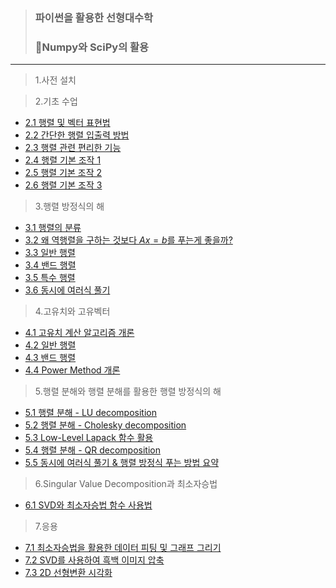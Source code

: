 > ### 파이썬을 활용한 선형대수학 
> ### 📌Numpy와 SciPy의 활용


----------------------------------

>1.사전 설치

>2.기초 수업

* [2.1 행렬 및 벡터 표현법](https://github.com/kkyuhun94/TIL/blob/master/LinearAlgebra_withPython/2.1_chapter.ipynb)
* [2.2 간단한 행렬 입출력 방법](https://github.com/kkyuhun94/TIL/blob/master/LinearAlgebra_withPython/2.2_chapter.ipynb)
* [2.3 행렬 관련 편리한 기능](https://github.com/kkyuhun94/TIL/blob/master/LinearAlgebra_withPython/2.3_chapter.ipynb)
* [2.4 행렬 기본 조작 1](https://github.com/kkyuhun94/TIL/blob/master/LinearAlgebra_withPython/2.4_chapter.ipynb)
* [2.5 행렬 기본 조작 2](https://github.com/kkyuhun94/TIL/blob/master/LinearAlgebra_withPython/2.5_chapter.ipynb)
* [2.6 행렬 기본 조작 3](https://github.com/kkyuhun94/TIL/blob/master/LinearAlgebra_withPython/2.6_chapter.ipynb)

>3.행렬 방정식의 해
    
* [3.1 행렬의 분류](https://github.com/kkyuhun94/TIL/blob/master/LinearAlgebra_withPython/chapter2.ipynb)
* [3.2 왜 역행렬을 구하는 것보다 $Ax=b$를 푸는게 좋을까?](https://github.com/kkyuhun94/TIL/blob/master/LinearAlgebra_withPython/chapter2.ipynb)
* [3.3 일반 행렬](https://github.com/kkyuhun94/TIL/blob/master/LinearAlgebra_withPython/chapter2.ipynb)
* [3.4 밴드 행렬](https://github.com/kkyuhun94/TIL/blob/master/LinearAlgebra_withPython/chapter2.ipynb)
* [3.5 특수 행렬](https://github.com/kkyuhun94/TIL/blob/master/LinearAlgebra_withPython/chapter2.ipynb)
* [3.6 동시에 여러식 풀기](https://github.com/kkyuhun94/TIL/blob/master/LinearAlgebra_withPython/chapter2.ipynb)          

>4.고유치와 고유벡터
    
* [4.1 고유치 계산 알고리즘 개론](https://github.com/kkyuhun94/TIL/blob/master/LinearAlgebra_withPython/chapter2.ipynb)
* [4.2 일반 행렬](https://github.com/kkyuhun94/TIL/blob/master/LinearAlgebra_withPython/chapter2.ipynb)
* [4.3 밴드 행렬](https://github.com/kkyuhun94/TIL/blob/master/LinearAlgebra_withPython/chapter2.ipynb)
* [4.4 Power Method 개론](https://github.com/kkyuhun94/TIL/blob/master/LinearAlgebra_withPython/chapter2.ipynb)        

>5.행렬 분해와 행렬 분해를 활용한 행렬 방정식의 해
    
* [5.1 행렬 분해 - LU decomposition](https://github.com/kkyuhun94/TIL/blob/master/LinearAlgebra_withPython/chapter2.ipynb)
* [5.2 행렬 분해 - Cholesky decomposition](https://github.com/kkyuhun94/TIL/blob/master/LinearAlgebra_withPython/chapter2.ipynb)
* [5.3 Low-Level Lapack 함수 활용](https://github.com/kkyuhun94/TIL/blob/master/LinearAlgebra_withPython/chapter2.ipynb)
* [5.4 행렬 분해 - QR decomposition](https://github.com/kkyuhun94/TIL/blob/master/LinearAlgebra_withPython/chapter2.ipynb)
* [5.5 동시에 여러식 풀기 & 행렬 방정식 푸는 방법 요약](https://github.com/kkyuhun94/TIL/blob/master/LinearAlgebra_withPython/chapter2.ipynb)         

>6.Singular Value Decomposition과 최소자승법
    
* [6.1 SVD와 최소자승법 함수 사용법](https://github.com/kkyuhun94/TIL/blob/master/LinearAlgebra_withPython/chapter2.ipynb)

>7.응용
    
* [7.1 최소자승법을 활용한 데이터 피팅 및 그래프 그리기](https://github.com/kkyuhun94/TIL/blob/master/LinearAlgebra_withPython/chapter2.ipynb)
* [7.2 SVD를 사용하여 흑백 이미지 압축](https://github.com/kkyuhun94/TIL/blob/master/LinearAlgebra_withPython/chapter2.ipynb)
* [7.3 2D 선형변환 시각화](https://github.com/kkyuhun94/TIL/blob/master/LinearAlgebra_withPython/chapter2.ipynb)
     
  
